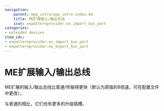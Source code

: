 ```yaml
---
navigation:
    parent: epp_intro/epp_intro-index.md
    title: ME扩展输入/输出总线
    icon: expatternprovider:ex_import_bus_part
categories:
- extended devices
item_ids:
- expatternprovider:ex_import_bus_part
- expatternprovider:ex_export_bus_part
---
```


# ME扩展输入/输出总线

<Row gap="20">
<GameScene zoom="8" background="transparent">
  <ImportStructure src="../structure/cable_ex_import_bus.snbt"></ImportStructure>
</GameScene>
<GameScene zoom="8" background="transparent">
  <ImportStructure src="../structure/cable_ex_export_bus.snbt"></ImportStructure>
</GameScene>
</Row>

ME扩展的输入/输出总线比普通<ItemLink id="ae2:import_bus" />/<ItemLink id="ae2:export_bus" />传输得更快（默认为原版的8倍速，可在配置文件中更改）。

与普通的相比，它们也有更多的升级插槽。

